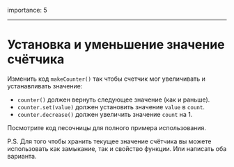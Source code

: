 importance: 5

---

# Установка и уменьшение значение счётчика

Изменить код `makeCounter()` так чтобы счетчик мог увеличивать и устанавливать значение:

- `counter()` должен вернуть следующее значение (как и раньше).
- `counter.set(value)` должен установить значение `value` в `count`.
- `counter.decrease()` должен увеличить значение `count` на 1.

Посмотрите код песочницы для полного примера использования.

P.S. Для того чтобы хранить текущее значение счётчика вы можете использовать как замыкание, так и свойство функции. Или написать оба варианта.
